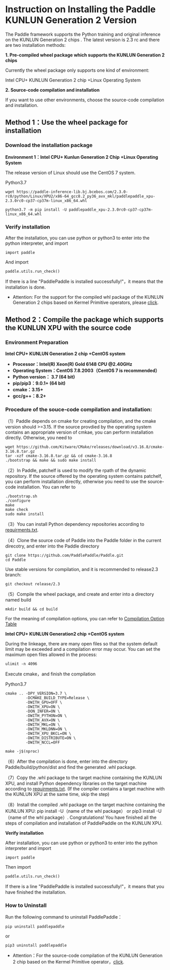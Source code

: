 # Instruction on Installing the Paddle KUNLUN Generation 2 Version

The Paddle framework supports the Python training and original inference on the KUNLUN Generation 2 chips . The latest version is 2.3 rc and there are two installation methods: 

**1. Pre-compiled wheel package which supports the KUNLUN Generation 2 chips**

Currently the wheel package only supports one kind of environment:

Intel CPU+ KUNLUN Generation 2 chip +Linux Operating System

**2. Source-code compilation and installation**

If you want to use other environments, choose the source-code compilation and installation.

## Method 1：Use the wheel package for installation

### Download the installation package

**Environment 1：Intel CPU+ Kunlun Generation 2 Chip +Linux Operating System**

The release version of Linux should use the CentOS 7 system.

Python3.7

```
wget https://paddle-inference-lib.bj.bcebos.com/2.3.0-rc0/python/Linux/XPU2/x86-64_gcc8.2_py36_avx_mkl/paddlepaddle_xpu-2.3.0rc0-cp37-cp37m-linux_x86_64.whl
```

```
python3.7 -m pip install -U paddlepaddle_xpu-2.3.0rc0-cp37-cp37m-linux_x86_64.whl
```


### Verify installation 

After the installation, you can use python or python3 to enter into the python interpreter, and import

```
import paddle
```

And import

```
paddle.utils.run_check()
```

If there is a line "PaddlePaddle is installed successfully!"，it means that the installation is done. 

* Attention: For the support for the compiled whl package of the KUNLUN Generation 2 chips based on Kermel Primitive operators, please [click](https://www.kunlunxin.com.cn).

## Method 2：Compile the package which supports the KUNLUN XPU with the source code

### Environment Preparation

**Intel CPU+ KUNLUN Generation 2 chip +CentOS system**

- **Processor：Intel(R) Xeon(R) Gold 6148 CPU @2.40GHz**
- **Operating System：CentOS 7.8.2003（CentOS 7 is recommended）**
- **Python version： 3.7 (64 bit)**
- **pip/pip3：9.0.1+ (64 bit)**
- **cmake：3.15+**
- **gcc/g++：8.2+**


### Procedure of the souce-code compilation and installation:


（1）Paddle depends on cmake for creating compilation, and the cmake version should >=3.15. If the source provdied by the operating system contains an appropriate version of cmkae, you can perform installation directly. Otherwise, you need to 

```
wget https://github.com/Kitware/CMake/releases/download/v3.16.8/cmake-3.16.8.tar.gz
tar -xzf cmake-3.16.8.tar.gz && cd cmake-3.16.8
./bootstrap && make && sudo make install
```

（2）In Paddle, patchelf is used to modify the rpath of the dynamic repository. If the source offered by the operating system contains patchelf, you can perform installation directly, otherwise you need to use the source-code installation. You can refer to 

```
./bootstrap.sh
./configure
make
make check
sudo make install
```

（3）You can install Python dependency repositories according to [requirments.txt](https://github.com/PaddlePaddle/Paddle/blob/develop/python/requirements.txt).

（4）Clone the source code of Paddle into the Paddle folder in the current direcotry, and enter into the Paddle directory 

```
git clone https://github.com/PaddlePaddle/Paddle.git
cd Paddle
```

Use stable versions for compilation, and it is recommended to release2.3 branch: 

```
git checkout release/2.3
```

（5）Compile the wheel package, and create and enter into a directory named build

```
mkdir build && cd build
```

For the meaning of compilation options, you can refer to [Compilation Option Table](https://www.paddlepaddle.org.cn/documentation/docs/zh/develop/install/Tables.html#Compile)

**Intel CPU+ KUNLUN Generation2 chip +CentOS system**

During the linkeage, there are many open files so that the system default limit may be exceeded and a compilation error may occur. You can set the maximum open files allowed in the process: 

```
ulimit -n 4096
```

Execute cmake，and finish the compilation

Python3.7

```
cmake .. -DPY_VERSION=3.7 \
         -DCMAKE_BUILD_TYPE=Release \
         -DWITH_GPU=OFF \
         -DWITH_XPU=ON \
         -DON_INFER=ON \
         -DWITH_PYTHON=ON \
         -DWITH_AVX=ON \
         -DWITH_MKL=ON \
         -DWITH_MKLDNN=ON \
         -DWITH_XPU_BKCL=ON \
         -DWITH_DISTRIBUTE=ON \
         -DWITH_NCCL=OFF

make -j$(nproc)
```

（6）After the compilation is done, enter into the directory Paddle/build/python/dist and find the generated .whl package.

（7）Copy the .whl package to the target machine containing the KUNLUN XPU, and install Python dependency libraries on the target machine according to [requirments.txt](https://github.com/PaddlePaddle/Paddle/blob/develop/python/requirements.txt). (If the compiler contains a target machine with the KUNLUN XPU at the same time, skip the step) 

（8）Install the compiled .whl package on the target machine containing the KUNLUN XPU: pip install -U（name of the whl package） or pip3 install -U（name of the whl package）. Congratulations! You have finished all the steps of compilation and installation of PaddlePaddle on the KUNLUN XPU. 

**Verify installation**

After installation, you can use python or python3 to enter into the python interpreter and import

```
import paddle
```

Then import

```
paddle.utils.run_check()
```

If there is a line "PaddlePaddle is installed successfully!"，it means that you have finished the installation. 

### How to Uninstall 

Run the following command to uninstall PaddlePaddle：

```
pip uninstall paddlepaddle
```

or

```
pip3 uninstall paddlepaddle
```

* Attention：For the source-code compilation of the KUNLUN Generation 2 chip based on the Kermel Primitive operator，[click](https://www.kunlunxin.com.cn).
